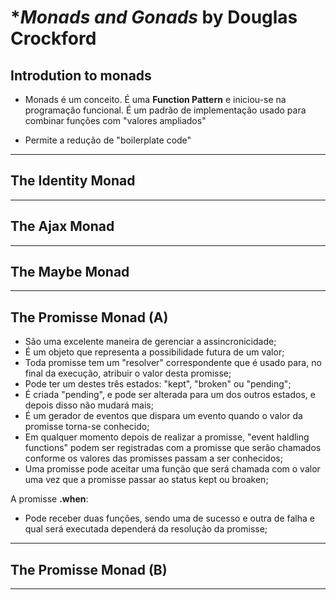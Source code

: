 # **Monads and Gonads* by Douglas Crockford

## Introdution to monads

* Monads é um conceito. É uma **Function Pattern** e iniciou-se na programação funcional. É um padrão de implementação usado para combinar funções com "valores ampliados"

* Permite a redução de "boilerplate code"


_______________________________

## The Identity Monad


_______________________________

## The Ajax Monad


_______________________________

## The Maybe Monad


_______________________________

## The Promisse Monad (A)

* São uma excelente maneira de gerenciar a assincronicidade;
* É um objeto que representa a possibilidade futura de um valor;
* Toda promisse tem um "resolver" correspondente que é usado para, no final da execução, atribuir o valor desta promisse;
* Pode ter um destes três estados: "kept", "broken" ou "pending";
* É criada "pending", e pode ser alterada para um dos outros estados, e depois disso não mudará mais;
* É um gerador de eventos que dispara um evento quando o valor da promisse torna-se conhecido;
* Em qualquer momento depois de realizar a promisse, "event haldling functions" podem ser registradas com a promisse que serão chamados conforme os valores das promisses passam a ser conhecidos;
* Uma promisse pode aceitar uma função que será chamada com o valor uma vez que a promisse passar ao status kept ou broaken;

A promisse **.when**:

* Pode receber duas funções, sendo uma de sucesso e outra de falha e qual será executada dependerá da resolução da promisse;





  
 


_______________________________

## The Promisse Monad (B)


_______________________________